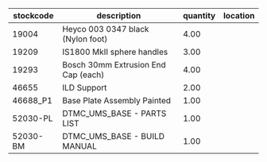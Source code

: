 |stockcode|description|quantity|location|
|---------|-----------|--------|--------|
|19004|Heyco 003 0347 black (Nylon foot)|4.00||
|19209|IS1800 MkII sphere handles|3.00||
|19293|Bosch 30mm Extrusion End Cap (each)|4.00||
|46655|ILD Support|2.00||
|46688_P1|Base Plate Assembly Painted|1.00||
|52030-PL|DTMC_UMS_BASE - PARTS LIST|1.00||
|52030-BM|DTMC_UMS_BASE - BUILD MANUAL|1.00||
